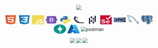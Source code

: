 <p align="center"><a href="https://anuraghazra.github.io"><img width="90%" src="./assets/img/thomas_banner.gif" /></a></p>
<p align="center">
  <img align="center" alt="thomcode-HTML" height="30" width="40" src="https://raw.githubusercontent.com/devicons/devicon/master/icons/html5/html5-original.svg">
  <img align="center" alt="thomcode-CSS" height="30" width="40" src="https://raw.githubusercontent.com/devicons/devicon/master/icons/css3/css3-original.svg">
  <img align="center" alt="thomcode-Js" height="30" width="40" src="https://raw.githubusercontent.com/devicons/devicon/master/icons/javascript/javascript-plain.svg">
  <img align="center" alt="bootstrap-Js" height="30" width="40" src="https://raw.githubusercontent.com/devicons/devicon/master/icons/bootstrap/bootstrap-plain.svg">
  <img align="center" alt="thomcode-Python" height="30" width="40" src="https://raw.githubusercontent.com/devicons/devicon/master/icons/python/python-original.svg">
  <img align="center" alt="thomcode-Python" height="30" width="40" src="https://raw.githubusercontent.com/devicons/devicon/master/icons/flask/flask-original.svg">
  <img align="center" alt="thomcode-pandas" height="30" width="40" src="https://raw.githubusercontent.com/devicons/devicon/master/icons/pandas/pandas-original.svg">
  <img align="center" alt="thomcode-pandas" height="30" width="40" src="https://raw.githubusercontent.com/devicons/devicon/master/icons/selenium/selenium-original.svg">
  <img align="center" alt="thomcode-php" height="30" width="40" src="https://raw.githubusercontent.com/devicons/devicon/master/icons/php/php-original.svg">
  <img align="center" alt="thomcode-mysql" height="30" width="40" src="https://raw.githubusercontent.com/devicons/devicon/master/icons/mysql/mysql-original.svg">
  <img align="center" alt="thomcode-postgres" height="30" width="40" src="https://raw.githubusercontent.com/devicons/devicon/master/icons/postgresql/postgresql-original.svg">
  <img align="center" alt="fastapi" height="30" width="40" src="https://raw.githubusercontent.com/devicons/devicon/master/icons/fastapi/fastapi-original.svg">
  <img align="center" alt="azure" height="30" width="40" src="https://raw.githubusercontent.com/devicons/devicon/master/icons/azure/azure-original.svg">
<img  align="center"  alt="postman" height="40" width="40" src="https://www.vectorlogo.zone/logos/getpostman/getpostman-icon.svg" />
</p>
 <p align="center">
  <a href="https://instagram.com/thomcoding" target="_blank"><img src="https://img.shields.io/badge/-Instagram-%23E4405F?style=for-the-badge&logo=instagram&logoColor=white" target="_blank"></a>
  <a href = "mailto:simeaothomas@gmail.com"><img src="https://img.shields.io/badge/-Gmail-%23333?style=for-the-badge&logo=gmail&logoColor=white" target="_blank"></a>
  <a href="https://www.linkedin.com/in/thomassimeao" target="_blank"><img src="https://img.shields.io/badge/-LinkedIn-%230077B5?style=for-the-badge&logo=linkedin&logoColor=white" target="_blank"></a>
 </p>
 <p align="center">
